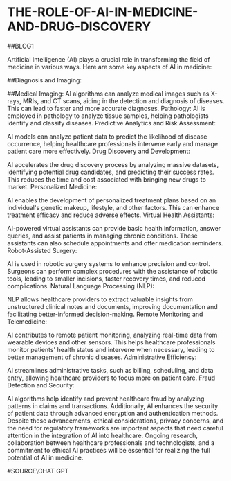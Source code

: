 # THE-ROLE-OF-AI-IN-MEDICINE-AND-DRUG-DISCOVERY
##BLOG1

Artificial Intelligence (AI) plays a crucial role in transforming the field of medicine in various ways. Here are some key aspects of AI in medicine:

##Diagnosis and Imaging:

##Medical Imaging: AI algorithms can analyze medical images such as X-rays, MRIs, and CT scans, aiding in the detection and diagnosis of diseases. This can lead to faster and more accurate diagnoses.
Pathology: AI is employed in pathology to analyze tissue samples, helping pathologists identify and classify diseases.
Predictive Analytics and Risk Assessment:

AI models can analyze patient data to predict the likelihood of disease occurrence, helping healthcare professionals intervene early and manage patient care more effectively.
Drug Discovery and Development:

AI accelerates the drug discovery process by analyzing massive datasets, identifying potential drug candidates, and predicting their success rates. This reduces the time and cost associated with bringing new drugs to market.
Personalized Medicine:

AI enables the development of personalized treatment plans based on an individual's genetic makeup, lifestyle, and other factors. This can enhance treatment efficacy and reduce adverse effects.
Virtual Health Assistants:

AI-powered virtual assistants can provide basic health information, answer queries, and assist patients in managing chronic conditions. These assistants can also schedule appointments and offer medication reminders.
Robot-Assisted Surgery:

AI is used in robotic surgery systems to enhance precision and control. Surgeons can perform complex procedures with the assistance of robotic tools, leading to smaller incisions, faster recovery times, and reduced complications.
Natural Language Processing (NLP):

NLP allows healthcare providers to extract valuable insights from unstructured clinical notes and documents, improving documentation and facilitating better-informed decision-making.
Remote Monitoring and Telemedicine:

AI contributes to remote patient monitoring, analyzing real-time data from wearable devices and other sensors. This helps healthcare professionals monitor patients' health status and intervene when necessary, leading to better management of chronic diseases.
Administrative Efficiency:

AI streamlines administrative tasks, such as billing, scheduling, and data entry, allowing healthcare providers to focus more on patient care.
Fraud Detection and Security:

AI algorithms help identify and prevent healthcare fraud by analyzing patterns in claims and transactions. Additionally, AI enhances the security of patient data through advanced encryption and authentication methods.
Despite these advancements, ethical considerations, privacy concerns, and the need for regulatory frameworks are important aspects that need careful attention in the integration of AI into healthcare. Ongoing research, collaboration between healthcare professionals and technologists, and a commitment to ethical AI practices will be essential for realizing the full potential of AI in medicine.





#SOURCE\CHAT GPT
